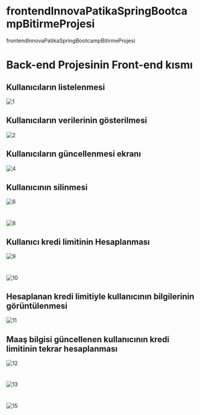 # frontendInnovaPatikaSpringBootcampBitirmeProjesi
frontendInnovaPatikaSpringBootcampBitirmeProjesi

# Back-end Projesinin Front-end kısmı

## Kullanıcıların listelenmesi
![1](https://user-images.githubusercontent.com/49997690/155903412-f634fa2d-b952-4923-a1f8-0e9760185a5b.PNG)
## Kullanıcıların verilerinin gösterilmesi
![2](https://user-images.githubusercontent.com/49997690/155903417-8b2f7950-c799-4051-a051-652d9ab0c66d.PNG)
## Kullanıcıların güncellenmesi ekranı
![4](https://user-images.githubusercontent.com/49997690/155903445-ac56a45e-eea4-4e25-993e-63e80ac56cdb.PNG)
## Kullanıcının silinmesi
![6](https://user-images.githubusercontent.com/49997690/155903448-8034f1d3-6385-4508-a5ec-6ea2b7c718ac.PNG)
#
![8](https://user-images.githubusercontent.com/49997690/155903452-5e285306-0df2-4ec1-9942-843283ac5068.PNG)
## Kullanıcı kredi limitinin Hesaplanması

![9](https://user-images.githubusercontent.com/49997690/155903455-3a9eb228-bc59-4a7c-bc62-df84e71ae68e.PNG)
#
![10](https://user-images.githubusercontent.com/49997690/155903458-d503733c-e9e4-47a9-81e0-ce885b0947ea.PNG)
## Hesaplanan kredi limitiyle kullanıcının bilgilerinin görüntülenmesi
![11](https://user-images.githubusercontent.com/49997690/155903461-c03bcd07-81e2-4cfe-82c6-b47ce4934bac.PNG)
## Maaş bilgisi güncellenen kullanıcının kredi limitinin tekrar hesaplanması
![12](https://user-images.githubusercontent.com/49997690/155903464-6ccfde03-5c37-4578-b5ab-66502d10332d.PNG)
#
![13](https://user-images.githubusercontent.com/49997690/155903465-f202f95e-0600-4c3a-b1d6-914ad8d8b165.PNG)
#
![15](https://user-images.githubusercontent.com/49997690/155903471-6356af3d-01dd-454f-8589-334bfafae962.PNG)

